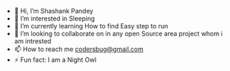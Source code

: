 - 👋 Hi, I’m Shashank Pandey
- 👀 I’m interested in Sleeping
- 🌱 I’m currently learning How to find Easy step to run
- 💞️ I’m looking to collaborate on in any open Source area project whom i am intrested
- 📫 How to reach me codersbug@gmail.com 
- ⚡ Fun fact: I am a Night Owl

<!---
webvokess/webvokess is a ✨ special ✨ repository because its `README.md` (this file) appears on your GitHub profile.
You can click the Preview link to take a look at your changes.
--->

